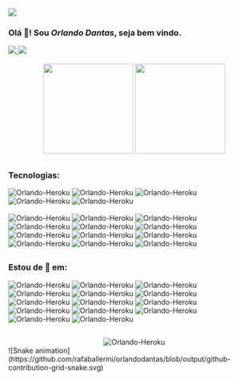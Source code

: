 <img src='https://hits.seeyoufarm.com/api/count/incr/badge.svg?url=https%3A%2F%2Fgithub.com%2F{orlandodantas}1212%2Fhit-counter' />

### Olá 👋! Sou *Orlando Dantas*, seja bem vindo.

<div> 
  <a href = "mailto:orlandodantas.1@hotmail.com" target="_blank">
    <img src="https://img.shields.io/badge/Microsoft_Outlook-0078D4?style=for-the-badge&logo=microsoft-outlook&logoColor=white" target="_blank">
  </a>
  <a href="https://www.linkedin.com/in/orlando-dantas" target="_blank">
    <img src="https://img.shields.io/badge/-LinkedIn-%230077B5?style=for-the-badge&logo=linkedin&logoColor=white" target="_blank">
  </a> 
</div> 

<br />
<div align="center">
  <img height="180em" src='https://github-readme-stats.vercel.app/api?username=orlandodantas&show_icons=true&theme=dracula&include_all_commits=true&count_private=true' />
  <img height="180em" src="https://github-readme-stats.vercel.app/api/top-langs/?username=orlandodantas&layout=compact&langs_count=10&theme=dracula&count_private=true"/>
</div>

##
### Tecnologias:

<div>
  <img alt='Orlando-Heroku' src='https://img.shields.io/badge/JavaScript-323330?style=for-the-badge&logo=javascript&logoColor=F7DF1E' />
  <img alt='Orlando-Heroku' src='https://img.shields.io/badge/TypeScript-007ACC?style=for-the-badge&logo=typescript&logoColor=white' />
  <img alt='Orlando-Heroku' src='https://img.shields.io/badge/Delphi-B22222?style=for-the-badge&logo=delphi&logoColor=white' />
  <img alt='Orlando-Heroku' src='https://img.shields.io/badge/HTML5-E34F26?style=for-the-badge&logo=html5&logoColor=white' />
  <img alt='Orlando-Heroku' src='https://img.shields.io/badge/CSS3-1572B6?style=for-the-badge&logo=css3&logoColor=white' />
</div>

<div>
  <br />
  <img alt='Orlando-Heroku' src='https://img.shields.io/badge/Node.js-339933?style=for-the-badge&logo=nodedotjs&logoColor=white' />
  <img alt='Orlando-Heroku' src='https://img.shields.io/badge/React-20232A?style=for-the-badge&logo=react&logoColor=61DAFB' />
  <img alt='Orlando-Heroku' src='https://img.shields.io/badge/Redux-593D88?style=for-the-badge&logo=redux&logoColor=white' />
  <img alt='Orlando-Heroku' src='https://img.shields.io/badge/Express.js-000000?style=for-the-badge&logo=express&logoColor=white' />
  <img alt='Orlando-Heroku' src='https://img.shields.io/badge/JWT-000000?style=for-the-badge&logo=JSON%20web%20tokens&logoColor=white' />
  <img alt='Orlando-Heroku' src='https://img.shields.io/badge/eslint-3A33D1?style=for-the-badge&logo=eslint&logoColor=white' />
  <img alt='Orlando-Heroku' src='https://img.shields.io/badge/Sequelize-52B0E7?style=for-the-badge&logo=Sequelize&logoColor=white' />
  <img alt='Orlando-Heroku' src='https://img.shields.io/badge/MariaDB-003545?style=for-the-badge&logo=mariadb&logoColor=white' />
  <img alt='Orlando-Heroku' src='https://img.shields.io/badge/MySQL-005C84?style=for-the-badge&logo=mysql&logoColor=white' />
  <img alt='Orlando-Heroku' src='https://img.shields.io/badge/Docker-2CA5E0?style=for-the-badge&logo=docker&logoColor=white' />
  <img alt='Orlando-Heroku' src='https://img.shields.io/badge/Vercel-000000?style=for-the-badge&logo=vercel&logoColor=white' />
  <img alt='Orlando-Heroku' src='https://img.shields.io/badge/Heroku-430098?style=for-the-badge&logo=heroku&logoColor=white' />
</div>
  
##
### Estou de 👀 em:

<div>
<img alt='Orlando-Heroku' src='https://img.shields.io/badge/Amazon_AWS-FF9900?style=for-the-badge&logo=amazonaws&logoColor=white' />
<img alt='Orlando-Heroku' src='https://img.shields.io/badge/nestjs-E0234E?style=for-the-badge&logo=nestjs&logoColor=white' />
<img alt='Orlando-Heroku' src='https://img.shields.io/badge/adonis%20js-220052?style=for-the-badge&logo=adonisjs&logoColor=white' />
<img alt='Orlando-Heroku' src='https://img.shields.io/badge/next.js-000000?style=for-the-badge&logo=nextdotjs&logoColor=white' />
<img alt='Orlando-Heroku' src='https://img.shields.io/badge/Prisma-3982CE?style=for-the-badge&logo=Prisma&logoColor=white' />
<img alt='Orlando-Heroku' src='https://img.shields.io/badge/Swagger-85EA2D?style=for-the-badge&logo=Swagger&logoColor=white' />
<img alt='Orlando-Heroku' src='https://img.shields.io/badge/MongoDB-4EA94B?style=for-the-badge&logo=mongodb&logoColor=white' />
<img alt='Orlando-Heroku' src='https://img.shields.io/badge/Elastic_Search-005571?style=for-the-badge&logo=elasticsearch&logoColor=white' />
<img alt='Orlando-Heroku' src='https://img.shields.io/badge/redis-%23DD0031.svg?&style=for-the-badge&logo=redis&logoColor=white' />
<img alt='Orlando-Heroku' src='https://img.shields.io/badge/rabbitmq-%23FF6600.svg?&style=for-the-badge&logo=rabbitmq&logoColor=white' />
<img alt='Orlando-Heroku' src='https://img.shields.io/badge/C%23-239120?style=for-the-badge&logo=c-sharp&logoColor=white' />
<img alt='Orlando-Heroku' src='https://img.shields.io/badge/Python-FFD43B?style=for-the-badge&logo=python&logoColor=blue' />
<img alt='Orlando-Heroku' src='https://img.shields.io/badge/Go-00ADD8?style=for-the-badge&logo=go&logoColor=white' />
<img alt='Orlando-Heroku' src='https://img.shields.io/badge/Electron-2B2E3A?style=for-the-badge&logo=electron&logoColor=9FEAF9' />
</div>



##	

<div align='center'> 
  <img alt='Orlando-Heroku' src='https://github-profile-summary-cards.vercel.app/api/cards/profile-details?username=orlandodantas&theme=dracula' />
</div>

<div> 
  ![Snake animation](https://github.com/rafaballerini/orlandodantas/blob/output/github-contribution-grid-snake.svg)
 
</div>
